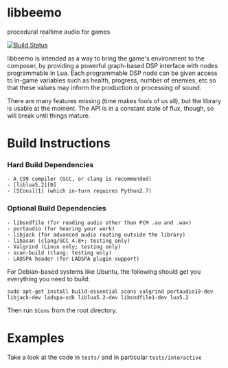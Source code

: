 libbeemo
========

procedural realtime audio for games

[![Build Status](https://travis-ci.org/ldrumm/libbeemo.svg?branch=master)](https://travis-ci.org/ldrumm/libbeemo)

libbeemo is intended as a way to bring the game's environment to the composer, by providing a powerful graph-based DSP interface with nodes programmable in Lua.
Each programmable DSP node can be given access to in-game variables such as health, progress, number of enemies, etc so that these values may inform the production or processing of sound.

There are many features missing (time makes fools of us all), but the library is usable at the moment.  The API is in a constant state of flux, though, so will break until things mature.

Build Instructions
==================

### Hard Build Dependencies
    - A C99 compiler (GCC, or clang is recommended)
    - [liblua5.2][0]
    - [SCons][1] (which in-turn requires Python2.7)

### Optional Build Dependencies
    - libsndfile (for reading audio other than PCM .au and .wav)
    - portaudio (for hearing your work)
    - libjack (for advanced audio routing outside the library)
    - libasan (clang/GCC 4.8+; testing only)
    - Valgrind (Linux only; testing only)
    - scan-build (clang; testing only)
    - LADSPA header (for LADSPA plugin support)

For Debian-based systems like Ubuntu, the following should get you everything you need to build:

    sudo apt-get install build-essential scons valgrind portaudio19-dev libjack-dev ladspa-sdk liblua5.2-dev libsndfile1-dev lua5.2

Then run `SCons` from the root directory.

Examples
========
Take a look at the code in `tests/` and in particular `tests/interactive`
